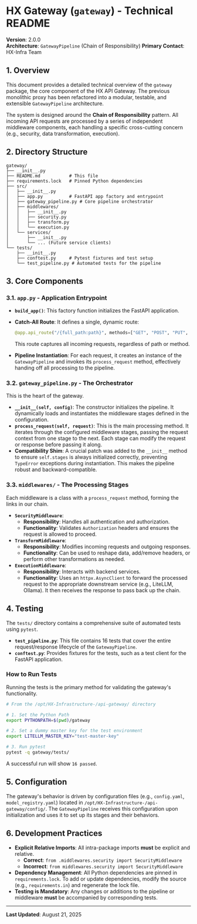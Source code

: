 # HX Gateway (`gateway`) - Technical README

**Version**: 2.0.0  
**Architecture**: `GatewayPipeline` (Chain of Responsibility)
**Primary Contact**: HX-Infra Team

## 1. Overview

This document provides a detailed technical overview of the `gateway` package, the core component of the HX API Gateway. The previous monolithic proxy has been refactored into a modular, testable, and extensible `GatewayPipeline` architecture.

The system is designed around the **Chain of Responsibility** pattern. All incoming API requests are processed by a series of independent middleware components, each handling a specific cross-cutting concern (e.g., security, data transformation, execution).

## 2. Directory Structure

```plaintext
gateway/
├── __init__.py
├── README.md           # This file
├── requirements.lock   # Pinned Python dependencies
├── src/
│   ├── __init__.py
│   ├── app.py          # FastAPI app factory and entrypoint
│   ├── gateway_pipeline.py # Core pipeline orchestrator
│   ├── middlewares/
│   │   ├── __init__.py
│   │   ├── security.py
│   │   ├── transform.py
│   │   └── execution.py
│   └── services/
│       ├── __init__.py
│       └── ... (Future service clients)
└── tests/
    ├── __init__.py
    ├── conftest.py     # Pytest fixtures and test setup
    └── test_pipeline.py # Automated tests for the pipeline
```

## 3. Core Components

### 3.1. `app.py` - Application Entrypoint

- **`build_app()`**: This factory function initializes the FastAPI application.
- **Catch-All Route**: It defines a single, dynamic route:

  ```python
  @app.api_route("/{full_path:path}", methods=["GET", "POST", "PUT", "DELETE"])
  ```

  This route captures all incoming requests, regardless of path or method.
- **Pipeline Instantiation**: For each request, it creates an instance of the `GatewayPipeline` and invokes its `process_request` method, effectively handing off all processing to the pipeline.

### 3.2. `gateway_pipeline.py` - The Orchestrator

This is the heart of the gateway.

- **`__init__(self, config)`**: The constructor initializes the pipeline. It dynamically loads and instantiates the middleware stages defined in the configuration.
- **`process_request(self, request)`**: This is the main processing method. It iterates through the configured middleware stages, passing the request context from one stage to the next. Each stage can modify the request or response before passing it along.
- **Compatibility Shim**: A crucial patch was added to the `__init__` method to ensure `self.stages` is always initialized correctly, preventing `TypeError` exceptions during instantiation. This makes the pipeline robust and backward-compatible.

### 3.3. `middlewares/` - The Processing Stages

Each middleware is a class with a `process_request` method, forming the links in our chain.

- **`SecurityMiddleware`**:
  - **Responsibility**: Handles all authentication and authorization.
  - **Functionality**: Validates `Authorization` headers and ensures the request is allowed to proceed.
- **`TransformMiddleware`**:
  - **Responsibility**: Modifies incoming requests and outgoing responses.
  - **Functionality**: Can be used to reshape data, add/remove headers, or perform other transformations as needed.
- **`ExecutionMiddleware`**:
  - **Responsibility**: Interacts with backend services.
  - **Functionality**: Uses an `httpx.AsyncClient` to forward the processed request to the appropriate downstream service (e.g., LiteLLM, Ollama). It then receives the response to pass back up the chain.

## 4. Testing

The `tests/` directory contains a comprehensive suite of automated tests using `pytest`.

- **`test_pipeline.py`**: This file contains 16 tests that cover the entire request/response lifecycle of the `GatewayPipeline`.
- **`conftest.py`**: Provides fixtures for the tests, such as a test client for the FastAPI application.

### How to Run Tests

Running the tests is the primary method for validating the gateway's functionality.

```bash
# From the /opt/HX-Infrastructure-/api-gateway/ directory

# 1. Set the Python Path
export PYTHONPATH=$(pwd)/gateway

# 2. Set a dummy master key for the test environment
export LITELLM_MASTER_KEY="test-master-key"

# 3. Run pytest
pytest -q gateway/tests/
```

A successful run will show `16 passed`.

## 5. Configuration

The gateway's behavior is driven by configuration files (e.g., `config.yaml`, `model_registry.yaml`) located in `/opt/HX-Infrastructure-/api-gateway/config/`. The `GatewayPipeline` receives this configuration upon initialization and uses it to set up its stages and their behaviors.

## 6. Development Practices

- **Explicit Relative Imports**: All intra-package imports **must** be explicit and relative.
  - **Correct**: `from .middlewares.security import SecurityMiddleware`
  - **Incorrect**: `from middlewares.security import SecurityMiddleware`
- **Dependency Management**: All Python dependencies are pinned in `requirements.lock`. To add or update dependencies, modify the source (e.g., `requirements.in`) and regenerate the lock file.
- **Testing is Mandatory**: Any changes or additions to the pipeline or middleware **must** be accompanied by corresponding tests.

---
**Last Updated**: August 21, 2025

